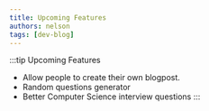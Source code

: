 ```yaml
---
title: Upcoming Features
authors: nelson
tags: [dev-blog]
---
```



:::tip Upcoming Features
- Allow people to create their own blogpost.
- Random questions generator
- Better Computer Science interview questions
:::







